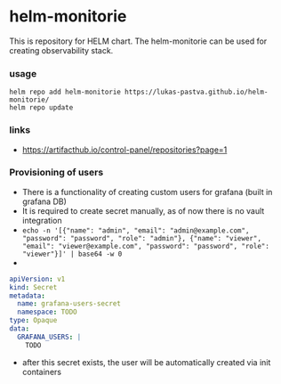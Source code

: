 # helm-monitorie

This is repository for HELM chart.
The helm-monitorie can be used for creating observability stack.

### usage

```
helm repo add helm-monitorie https://lukas-pastva.github.io/helm-monitorie/
helm repo update
```

### links

- https://artifacthub.io/control-panel/repositories?page=1


### Provisioning of users
- There is a functionality of creating custom users for grafana (built in grafana DB)
- It is required to create secret manually, as of now there is no vault integration
- `echo -n '[{"name": "admin", "email": "admin@example.com", "password": "password", "role": "admin"}, {"name": "viewer", "email": "viewer@example.com", "password": "password", "role": "viewer"}]' | base64 -w 0`
-
```yaml
apiVersion: v1
kind: Secret
metadata:
  name: grafana-users-secret
  namespace: TODO
type: Opaque
data:
  GRAFANA_USERS: |
    TODO
```
- after this secret exists, the user will be automatically created via init containers

